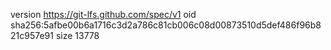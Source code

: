 version https://git-lfs.github.com/spec/v1
oid sha256:5afbe00b6a1716c3d2a786c81cb006c08d00873510d5def486f96b821c957e91
size 13778
